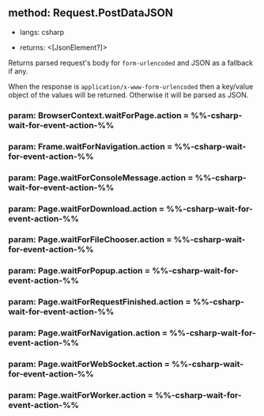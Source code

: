 ## method: Request.PostDataJSON
* langs: csharp
- returns: <[JsonElement?]>

Returns parsed request's body for `form-urlencoded` and JSON as a fallback if any.

When the response is `application/x-www-form-urlencoded` then a key/value object of the values will be returned.
Otherwise it will be parsed as JSON.

### param: BrowserContext.waitForPage.action = %%-csharp-wait-for-event-action-%%
### param: Frame.waitForNavigation.action = %%-csharp-wait-for-event-action-%%
### param: Page.waitForConsoleMessage.action = %%-csharp-wait-for-event-action-%%
### param: Page.waitForDownload.action = %%-csharp-wait-for-event-action-%%
### param: Page.waitForFileChooser.action = %%-csharp-wait-for-event-action-%%
### param: Page.waitForPopup.action = %%-csharp-wait-for-event-action-%%
### param: Page.waitForRequestFinished.action = %%-csharp-wait-for-event-action-%%
### param: Page.waitForNavigation.action = %%-csharp-wait-for-event-action-%%
### param: Page.waitForWebSocket.action = %%-csharp-wait-for-event-action-%%
### param: Page.waitForWorker.action = %%-csharp-wait-for-event-action-%%
